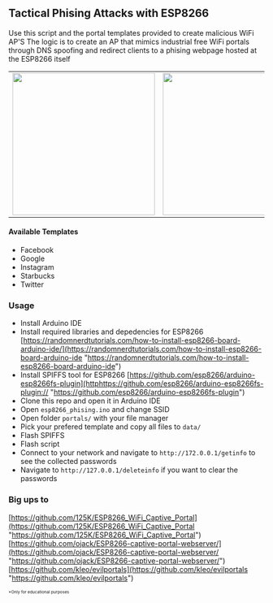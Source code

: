 ## Tactical Phising Attacks with ESP8266

Use this script and the portal templates provided to create malicious WiFi AP'S
The logic is to create an AP that mimics industrial free WiFi portals through DNS spoofing and redirect clients to a phising webpage hosted at the ESP8266 itself

|                                                                                                                                |                                                                                                                                |                                                                                                                                |
| ------------------------------------------------------------------------------------------------------------------------------ | ------------------------------------------------------------------------------------------------------------------------------ | ------------------------------------------------------------------------------------------------------------------------------ |
| <img src="https://user-images.githubusercontent.com/29873078/119835325-6bda1f80-bf09-11eb-8c6d-a5c30f2823a8.png" width="280"/> | <img src="https://user-images.githubusercontent.com/29873078/119835349-6f6da680-bf09-11eb-8c79-0130b1bb0c61.png" width="280"/> | <img src="https://user-images.githubusercontent.com/29873078/119835361-71d00080-bf09-11eb-8016-a2963953ab82.png" width="280"/> |

#### Available Templates

-   Facebook
-   Google
-   Instagram
-   Starbucks
-   Twitter

### Usage

-   Install Arduino IDE
-   Install required libraries and depedencies for ESP8266 [https://randomnerdtutorials.com/how-to-install-esp8266-board-arduino-ide/](https://randomnerdtutorials.com/how-to-install-esp8266-board-arduino-ide "https://randomnerdtutorials.com/how-to-install-esp8266-board-arduino-ide")
-   Install SPIFFS tool for ESP8266 [https://github.com/esp8266/arduino-esp8266fs-plugin](httphttps://github.com/esp8266/arduino-esp8266fs-plugin:// "https://github.com/esp8266/arduino-esp8266fs-plugin")
-   Clone this repo and open it in Arduino IDE
-   Open `esp8266_phising.ino` and change SSID
-   Open folder `portals/` with your file manager
-   Pick your prefered template and copy all files to `data/`
-   Flash SPIFFS
-   Flash script
-   Connect to your network and navigate to `http://172.0.0.1/getinfo` to see the collected passwords
-   Navigate to `http://127.0.0.1/deleteinfo` if you want to clear the passwords

### Big ups to

[https://github.com/125K/ESP8266_WiFi_Captive_Portal](https://github.com/125K/ESP8266_WiFi_Captive_Portal "https://github.com/125K/ESP8266_WiFi_Captive_Portal")
[https://github.com/ojack/ESP8266-captive-portal-webserver/](https://github.com/ojack/ESP8266-captive-portal-webserver/ "https://github.com/ojack/ESP8266-captive-portal-webserver/")
[https://github.com/kleo/evilportals](https://github.com/kleo/evilportals "https://github.com/kleo/evilportals")

<span style="font-size:8px">\*Only for educational purposes</span>
